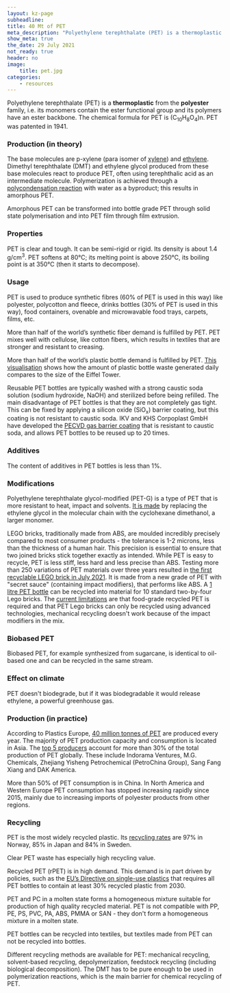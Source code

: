 ```yaml
---
layout: kz-page
subheadline:
title: 40 Mt of PET
meta_description: "Polyethylene terephthalate (PET) is a thermoplastic from the polyester family, i.e. its monomers contain the ester functional group. It was patented in 1941."
show_meta: true
the_date: 29 July 2021
not_ready: true
header: no
image:
    title: pet.jpg
categories:
    - resources
---
```


Polyethylene terephthalate (PET) is a **thermoplastic** from the **polyester** family, i.e. its monomers contain the ester functional group and its polymers have an ester backbone.
The chemical formula for PET is (C<sub>10</sub>H<sub>8</sub>O<sub>4</sub>)n.
PET was patented in 1941.


### Production (in theory)

The base molecules are p-xylene (para isomer of [xylene][7]) and [ethylene][7].
Dimethyl terephthalate (DMT) and ethylene glycol produced from these base molecules react to produce PET, often using terephthalic acid as an intermediate molecule.
Polymerization is achieved through a [polycondensation reaction][5] with water as a byproduct; this results in amorphous PET.


Amorphous PET can be transformed into bottle grade PET through solid state polymerisation and into PET film through film extrusion.


### Properties

PET is clear and tough.
It can be semi-rigid or rigid.
Its density is about 1.4 g/cm<sup>3</sup>.
PET softens at 80&#8451;; its melting point is above 250&#8451;, its boiling point is at 350&#8451; (then it starts to decompose).


### Usage

PET is used to produce synthetic fibres (60% of PET is used in this way) like polyester, polycotton and fleece, drinks bottles (30% of PET is used in this way), food containers, ovenable and microwavable food trays, carpets, films, etc.

More than half of the world’s synthetic fiber demand is fulfilled by PET.
PET mixes well with cellulose, like cotton fibers, which results in textiles that are stronger and resistant to creasing.

More than half of the world’s plastic bottle demand is fulfilled by PET.
[This visualisation][1] shows how the amount of plastic bottle waste generated daily compares to the size of the Eiffel Tower.


Reusable PET bottles are typically washed with a strong caustic soda solution (sodium hydroxide, NaOH) and sterilized before being refilled. 
The main disadvantage of PET bottles is that they are not completely gas tight.
This can be fixed by applying a silicon oxide (SiO<sub>x</sub>) barrier coating, but this coating is not resistant to caustic soda.
IKV and KHS Corpoplast GmbH have developed the [PECVD gas barrier coating][2] that is resistant to caustic soda, and allows PET bottles to be reused up to 20 times.



### Additives

The content of additives in PET bottles is less than 1%.



### Modifications

Polyethylene terephthalate glycol-modified (PET-G) is a type of PET that is more resistant to heat, impact and solvents.
[It is made][4] by replacing the ethylene glycol in the molecular chain with the cyclohexane dimethanol, a larger monomer.


LEGO bricks, traditionally made from ABS, are moulded incredibly precisely compared to most consumer products - the tolerance is 1-2 microns, less than the thickness of a human hair.
This precision is essential to ensure that two joined bricks stick together exactly as intended.
While PET is easy to recycle, PET is less stiff, less hard and less precise than ABS.
Testing more than 250 variations of PET materials over three years resulted in [the first recyclable LEGO brick in July 2021][8].
It is made from a new grade of PET with "secret sauce" (containing impact modifiers), that performs like ABS.
A [1 litre PET bottle][10] can be recycled into material for 10 standard two-by-four Lego bricks. 
The [current limitations][10] are that food-grade recycled PET is required and that PET Lego bricks can only be recycled using advanced technologies, mechanical recycling doesn't work because of the impact modifiers in the mix.



### Biobased PET

Biobased PET, for example synthesized from sugarcane, is identical to oil-based one and can be recycled in the same stream.





### Effect on climate

PET doesn't biodegrade, but if it was biodegradable it would release ethylene, a powerful greenhouse gas.


### Production (in practice)

According to Plastics Europe, [40 million tonnes of PET][6] are produced every year.
The majority of PET production capacity and consumption is located in Asia.
The [top 5 producers][3] account for more than 30% of the total production of PET globally.
These include Indorama Ventures, M.G. Chemicals, Zhejiang Yisheng Petrochemical (PetroChina Group), Sang Fang Xiang and DAK America.


More than 50% of PET consumption is in China.
In North America and Western Europe PET consumption has stopped increasing rapidly since 2015, mainly due to increasing imports of polyester products from other regions. 




### Recycling


PET is the most widely recycled plastic. 
Its [recycling rates][9] are 97% in Norway, 85% in Japan and 84% in Sweden. 


Clear PET waste has especially high recycling value.


Recycled PET (rPET) is in high demand. 
This demand is in part driven by policies, such as the [EU’s Directive on single-use plastics][9] that requires all PET bottles to contain at least 30% recycled plastic from 2030.


PET and PC in a molten state forms a homogeneous mixture suitable for production of high quality recycled material.
PET is not compatible with PP, PE, PS, PVC, PA, ABS, PMMA or SAN - they don't form a homogeneous mixture in a molten state.


PET bottles can be recycled into textiles, but textiles made from PET can not be recycled into bottles.


Different recycling methods are available for PET: mechanical recycling, solvent-based recycling, depolymerization, feedstock recycling (including biological decomposition).
The DMT has to be pure enough to be used in polymerization reactions, which is the main barrier for chemical recycling of PET.




[1]: https://www.visualcapitalist.com/visualizing-the-scale-of-plastic-bottle-waste-against-major-landmarks/
[2]: https://www.plasticstoday.com/packaging/technology-extending-lifecycle-reusable-pet-bottles-prestigious-german-award
[3]: https://www.plasticsinsight.com/resin-intelligence/resin-prices/polyethylene-terephthalate/
[4]: https://www.twi-global.com/technical-knowledge/faqs/what-is-petg
[5]: /resources/plastic-production#step-growth
[6]: https://www.plasticseurope.org/en/resources/publications/4312-plastics-facts-2020
[7]: /resources/plastic-production#base-molecules
[8]: https://www.wired.co.uk/article/recycled-lego-brick
[9]: https://ec.europa.eu/environment/topics/plastics/single-use-plastics_en
[10]: https://www.fastcompany.com/90648739/lego-just-found-a-way-to-build-its-specialized-bricks-out-of-recycled-plastic
